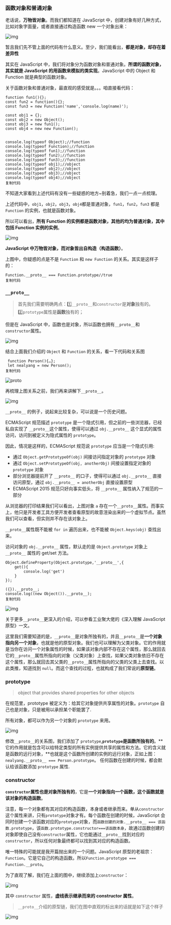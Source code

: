 ### 函数对象和普通对象

老话说，**万物皆对象**。而我们都知道在 JavaScript 中，创建对象有好几种方式，比如对象字面量，或者直接通过构造函数 new 一个对象出来：



![img](https://p1-jj.byteimg.com/tos-cn-i-t2oaga2asx/gold-user-assets/2019/10/31/16e1f9f4602b566a~tplv-t2oaga2asx-watermark.awebp)



暂且我们先不管上面的代码有什么意义。至少，我们能看出，**都是对象，却存在着差异性**

其实在 JavaScript 中，我们将对象分为函数对象和普通对象。**所谓的函数对象，其实就是 JavaScript 的用函数来模拟的类实现**。JavaScript 中的 Object 和 Function 就是典型的函数对象。

关于函数对象和普通对象，最直观的感受就是。。。咱直接看代码：

```
function fun1(){};
const fun2 = function(){};
const fun3 = new Function('name','console.log(name)');

const obj1 = {};
const obj2 = new Object();
const obj3 = new fun1();
const obj4 = new new Function();


console.log(typeof Object);//function
console.log(typeof Function);//function
console.log(typeof fun1);//function
console.log(typeof fun2);//function
console.log(typeof fun3);//function
console.log(typeof obj1);//object
console.log(typeof obj2);//object
console.log(typeof obj3);//object
console.log(typeof obj4);//object
复制代码
```

不知道大家看到上述代码有没有一些疑惑的地方~别着急，我们一点一点梳理。

上述代码中，`obj1`，`obj2`，`obj3`，`obj4`都是普通对象，`fun1`，`fun2`，`fun3` 都是 `Function` 的实例，也就是函数对象。

所以可以看出，**所有 Function 的实例都是函数对象，其他的均为普通对象，其中包括 Function 实例的实例**。



![img](https://p1-jj.byteimg.com/tos-cn-i-t2oaga2asx/gold-user-assets/2019/10/31/16e1f9f4623fc5be~tplv-t2oaga2asx-watermark.awebp)



**JavaScript 中万物皆对象，而对象皆出自构造（构造函数）**。

上图中，你疑惑的点是不是 `Function` 和 `new Function` 的关系。其实是这样子的：

```
Function.__proto__ === Function.prototype//true
复制代码
```

### `__proto__`

> 首先我们需要明确两点：1️⃣`__proto__`和`constructor`是**对象**独有的。2️⃣`prototype`属性是**函数**独有的；

但是在 JavaScript 中，函数也是对象，所以函数也拥有`__proto__`和 `constructor`属性。



![img](https://p1-jj.byteimg.com/tos-cn-i-t2oaga2asx/gold-user-assets/2019/10/31/16e1f9f4839a4768~tplv-t2oaga2asx-watermark.awebp)



结合上面我们介绍的 `Object` 和 `Function` 的关系，看一下代码和关系图

```
 function Person(){…};
 let nealyang = new Person(); 
复制代码
```



![__proto__](https://p1-jj.byteimg.com/tos-cn-i-t2oaga2asx/gold-user-assets/2019/10/31/16e1f9f487273274~tplv-t2oaga2asx-watermark.awebp)



再梳理上图关系之前，我们再来讲解下`__proto__`。



![img](https://p1-jj.byteimg.com/tos-cn-i-t2oaga2asx/gold-user-assets/2019/10/31/16e1f9f48bc9131e~tplv-t2oaga2asx-watermark.awebp)



`__proto__` 的例子，说起来比较复杂，可以说是一个历史问题。

ECMAScript 规范描述 `prototype` 是一个隐式引用，但之前的一些浏览器，已经私自实现了 `__proto__`这个属性，使得可以通过 `obj.__proto__` 这个显式的属性访问，访问到被定义为隐式属性的 `prototype`。

因此，情况是这样的，ECMAScript 规范说 `prototype` 应当是一个隐式引用:

- 通过 `Object.getPrototypeOf(obj)` 间接访问指定对象的 `prototype` 对象
- 通过 `Object.setPrototypeOf(obj, anotherObj)` 间接设置指定对象的 `prototype` 对象
- 部分浏览器提前开了 `__proto__` 的口子，使得可以通过 `obj.__proto__` 直接访问原型，通过 `obj.__proto__ = anotherObj` 直接设置原型
- ECMAScript 2015 规范只好向事实低头，将 `__proto__` 属性纳入了规范的一部分

从浏览器的打印结果我们可以看出，上图对象 `a` 存在一个`__proto__`属性。而事实上，他只是开发者工具方便开发者查看原型的故意渲染出来的一个虚拟节点。虽然我们可以查看，但实则并不存在该对象上。

`__proto__`属性既不能被 `for in` 遍历出来，也不能被 `Object.keys(obj)` 查找出来。

访问对象的 `obj.__proto__` 属性，默认走的是 `Object.prototype` 对象上 `__proto__` 属性的 get/set 方法。

```
Object.defineProperty(Object.prototype,'__proto__',{
	get(){
		console.log('get')
	}
});

({}).__proto__;
console.log((new Object()).__proto__);
复制代码
```



![img](https://p1-jj.byteimg.com/tos-cn-i-t2oaga2asx/gold-user-assets/2019/10/31/16e1f9f48c95291f~tplv-t2oaga2asx-watermark.awebp)



关于更多`__proto__`更深入的介绍，可以参看工业聚大佬的《深入理解 JavaScript 原型》一文。

这里我们需要知道的是，`__proto__`是对象所独有的，并且`__proto__`是**一个对象指向另一个对象**，也就是他的原型对象。我们也可以理解为父类对象。它的作用就是当你在访问一个对象属性的时候，如果该对象内部不存在这个属性，那么就回去它的`__proto__`属性所指向的对象（父类对象）上查找，如果父类对象依旧不存在这个属性，那么就回去其父类的`__proto__`属性所指向的父类的父类上去查找。以此类推，知道找到 `null`。而这个查找的过程，也就构成了我们常说的**原型链**。

### prototype

> object that provides shared properties for other objects

在规范里，prototype 被定义为：给其它对象提供共享属性的对象。`prototype` 自己也是对象，只是被用以承担某个职能罢了.

所有对象，都可以作为另一个对象的 `prototype` 来用。



![img](https://gitee.com/p_pj/pig/raw/master/img/16e1f9f4a315ac95~tplv-t2oaga2asx-watermark.awebp)



修改`__proto__`的关系图，我们添加了 `prototype`,**`prototype`是函数所独有的**。**它的作用就是包含可以给特定类型的所有实例提供共享的属性和方法。它的含义就是函数的远行对象，**也就是这个函数所创建的实例的远行对象，正如上图：`nealyang.__proto__ === Person.prototype`。 任何函数在创建的时候，都会默认给该函数添加 `prototype` 属性.

### constructor

**`constructor`属性也是对象所独有的**，它是**一个对象指向一个函数，这个函数就是该对象的构造函数**。

注意，每一个对象都有其对应的构造函数，本身或者继承而来。单从`constructor`这个属性来讲，只有`prototype`对象才有。每个函数在创建的时候，JavaScript 会同时创建一个该函数对应的`prototype`对象，而`函数创建的对象.__proto__ === 该函数.prototype`，该`函数.prototype.constructor===该函数本身`，故通过函数创建的对象即使自己没有`constructor`属性，它也能通过`__proto__`找到对应的`constructor`，所以任何对象最终都可以找到其对应的构造函数。

唯一特殊的可能就是我开篇抛出来的一个问题。JavaScript 原型的老祖宗：`Function`。它是它自己的构造函数。所以`Function.prototype === Function.__proto`。

为了直观了解，我们在上面的图中，继续添加上`constructor`：



![img](https://gitee.com/p_pj/pig/raw/master/img/16e1f9f4a315ac95~tplv-t2oaga2asx-watermark.awebp)



其中 `constructor` 属性，**虚线表示继承而来的 constructor 属性**。

> `__proto__`介绍的原型链，我们在图中直观的标出来的话就是如下这个样子



![img](https://gitee.com/p_pj/pig/raw/master/img/16e1f9f4a315ac95~tplv-t2oaga2asx-watermark.awebp)



